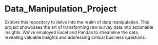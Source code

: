 # Data_Manipulation_Project
Explore this repository to delve into the realm of data manipulation. This project showcases the art of transforming raw survey data into actionable insights. We've employed Excel and Pandas to streamline the data, revealing valuable insights and addressing critical business questions.
